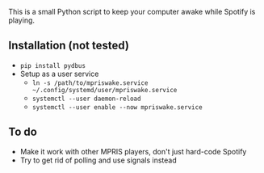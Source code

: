 This is a small Python script to keep your computer awake while Spotify is playing.

## Installation (not tested)
- `pip install pydbus`
- Setup as a user service
  - `ln -s /path/to/mpriswake.service ~/.config/systemd/user/mpriswake.service`
  - `systemctl --user daemon-reload`
  - `systemctl --user enable --now mpriswake.service`

## To do
- Make it work with other MPRIS players, don't just hard-code Spotify
- Try to get rid of polling and use signals instead
